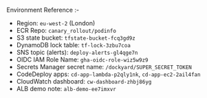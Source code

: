 Environment Reference :-

- Region: `eu-west-2` (London)  
- ECR Repo: `canary_rollout/podinfo`  
- S3 state bucket: `tfstate-bucket-fcq3gd9z`
- DynamoDB lock table: `tf-lock-3zbu7coa`  
- SNS topic (alerts): `deploy-alerts-gl4qge7n`  
- OIDC IAM Role Name: `gha-oidc-role-wiz5w9z9`  
- Secrets Manager secret name: `/dockyard/SUPER_SECRET_TOKEN` 
- CodeDeploy apps: `cd-app-lambda-p2qly1nk`, `cd-app-ec2-2ail4fan`  
- CloudWatch dashboard: `cw-dashboard-zhbj86yg`  
- ALB demo note: `alb-demo-ee7imxvr`
